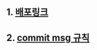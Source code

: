 ## 1. [배포링크](https://pre-onboarding-7th-2-1-9-eta.vercel.app)

## 2. [commit msg 규칙](https://github.com/Wanted-07-team-9/pre-onboarding-7th-2-1-9/wiki/commit-msg-%EA%B7%9C%EC%B9%99)
